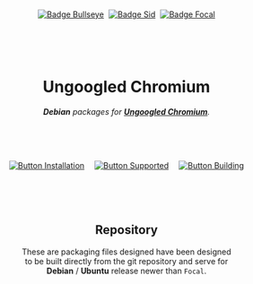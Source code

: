 
<br>

<div align = center>

[![Badge Bullseye]][Debian] 
[![Badge Sid]][Debian] 
[![Badge Focal]][Ubuntu]

<br>
<br>
<br>

# Ungoogled Chromium

***Debian*** *packages for **[Ungoogled Chromium]**.*

<br>
<br>
<br>

[![Button Installation]][Installation]   
[![Button Supported]][Supported]   
[![Button Building]][Building]

<br>
<br>
<br>

## Repository

These are packaging files designed have been designed <br>
to be built directly from the git repository and serve for <br>
**Debian** / **Ubuntu** release newer than `Focal`.

<br>
<br>


<!----------------------------------------------------------------------------->

[Ungoogled Chromium]: https://github.com/Eloston/ungoogled-chromium
[Debian]: https://www.debian.org/releases/
[Ubuntu]: https://wiki.ubuntu.com/Releases

[#]: # 'Ungoogled Chromium for Debian'

[Installation]: Documentation/Installation.md
[Supported]: Documentation/Supported.md
[Building]: Documentation/Building.md


<!--------------------------------[ Badges ]----------------------------------->

[Badge Bullseye]: https://img.shields.io/badge/11_Bullseye-A81D33?style=for-the-badge&logoColor=white&logo=Debian
[Badge Focal]: https://img.shields.io/badge/21.10_Focal-E95420?style=for-the-badge&logoColor=white&logo=Ubuntu
[Badge Sid]: https://img.shields.io/badge/12_Sid-A81D33?style=for-the-badge&logoColor=white&logo=Debian


<!-------------------------------[ Buttons ]----------------------------------->

[Button Installation]: https://img.shields.io/badge/Installation-FF3366?style=for-the-badge&logoColor=white&logo=DocuSign
[Button Supported]: https://img.shields.io/badge/Supported-428813?style=for-the-badge&logoColor=white&logo=OpenStreetMap
[Button Building]: https://img.shields.io/badge/Building-0FAAFF?style=for-the-badge&logoColor=white&logo=AzureArtifacts
